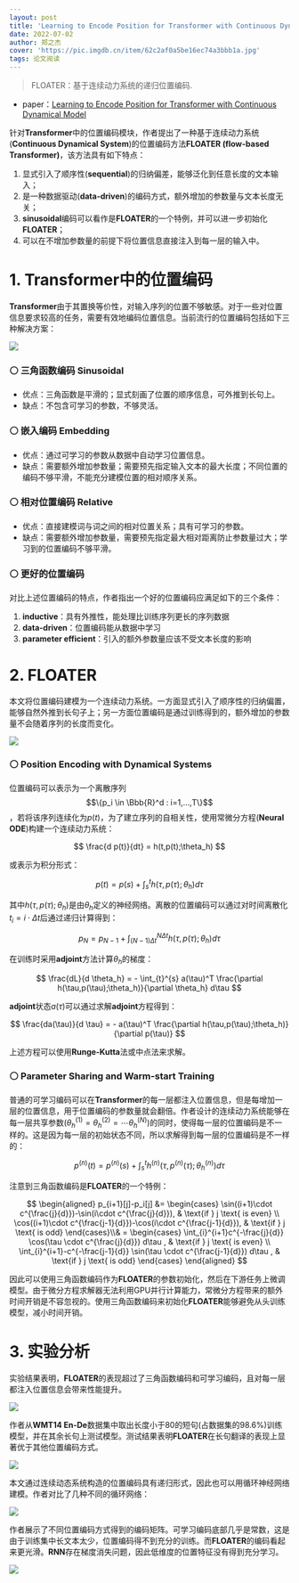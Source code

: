 ```yaml
---
layout: post
title: 'Learning to Encode Position for Transformer with Continuous Dynamical Model'
date: 2022-07-02
author: 郑之杰
cover: 'https://pic.imgdb.cn/item/62c2af0a5be16ec74a3bbb1a.jpg'
tags: 论文阅读
---
```


> FLOATER：基于连续动力系统的递归位置编码.

- paper：[Learning to Encode Position for Transformer with Continuous Dynamical Model](https://arxiv.org/abs/2003.09229)

针对**Transformer**中的位置编码模块，作者提出了一种基于连续动力系统(**Continuous Dynamical System**)的位置编码方法**FLOATER (flow-based Transformer)**，该方法具有如下特点：
1. 显式引入了顺序性(**sequential**)的归纳偏差，能够泛化到任意长度的文本输入；
2. 是一种数据驱动(**data-driven**)的编码方式，额外增加的参数量与文本长度无关；
3. **sinusoidal**编码可以看作是**FLOATER**的一个特例，并可以进一步初始化**FLOATER**；
4. 可以在不增加参数量的前提下将位置信息直接注入到每一层的输入中。

# 1. Transformer中的位置编码

**Transformer**由于其置换等价性，对输入序列的位置不够敏感。对于一些对位置信息要求较高的任务，需要有效地编码位置信息。当前流行的位置编码包括如下三种解决方案：

![](https://pic.imgdb.cn/item/62c2b1a05be16ec74a3f458d.jpg)

### ⚪ 三角函数编码 Sinusoidal
- 优点：三角函数是平滑的；显式刻画了位置的顺序信息，可外推到长句上。
- 缺点：不包含可学习的参数，不够灵活。

### ⚪ 嵌入编码 Embedding
- 优点：通过可学习的参数从数据中自动学习位置信息。
- 缺点：需要额外增加参数量；需要预先指定输入文本的最大长度；不同位置的编码不够平滑，不能充分建模位置的相对顺序关系。

### ⚪ 相对位置编码 Relative
- 优点：直接建模词与词之间的相对位置关系；具有可学习的参数。
- 缺点：需要额外增加参数量，需要预先指定最大相对距离防止参数量过大；学习到的位置编码不够平滑。

### ⚪ 更好的位置编码

对比上述位置编码的特点，作者指出一个好的位置编码应满足如下的三个条件：
1. **inductive**：具有外推性，能处理比训练序列更长的序列数据
2. **data-driven**：位置编码能从数据中学习
3. **parameter efficient**：引入的额外参数量应该不受文本长度的影响

# 2. FLOATER

本文将位置编码建模为一个连续动力系统。一方面显式引入了顺序性的归纳偏置，能够自然外推到长句子上；另一方面位置编码是通过训练得到的，额外增加的参数量不会随着序列的长度而变化。

![](https://pic.imgdb.cn/item/62c2cb575be16ec74a6167e1.jpg)

### ⚪ Position Encoding with Dynamical Systems

位置编码可以表示为一个离散序列$$\{p_i \in \Bbb{R}^d : i=1,...,T\}$$，若将该序列连续化为$p(t)$，为了建立序列的自相关性，使用常微分方程(**Neural ODE**)构建一个连续动力系统：

$$ \frac{d  p(t)}{dt} = h(t,p(t);\theta_h) $$

或表示为积分形式：

$$ p(t) = p(s) + \int_{s}^{t} h(\tau,p(\tau);\theta_h) d\tau $$

其中$h(\tau,p(\tau);\theta_h)$是由$\theta_h$定义的神经网络。离散的位置编码可以通过对时间离散化$t_i=i\cdot \Delta t$后通过递归计算得到：

$$ p_N = p_{N-1} + \int_{(N-1)\Delta t}^{N \Delta t} h(\tau,p(\tau);\theta_h) d\tau $$

在训练时采用**adjoint**方法计算$\theta_h$的梯度：

$$ \frac{dL}{d \theta_h} = - \int_{t}^{s} a(\tau)^T \frac{\partial h(\tau,p(\tau);\theta_h)}{\partial \theta_h} d\tau $$

**adjoint**状态$a(\tau)$可以通过求解**adjoint**方程得到：

$$ \frac{da(\tau)}{d \tau} = - a(\tau)^T \frac{\partial h(\tau,p(\tau);\theta_h)}{\partial p(\tau)} $$

上述方程可以使用**Runge-Kutta**法或中点法来求解。

### ⚪ Parameter Sharing and Warm-start Training

普通的可学习编码可以在**Transformer**的每一层都注入位置信息，但是每增加一层的位置信息，用于位置编码的参数量就会翻倍。作者设计的连续动力系统能够在每一层共享参数($\theta_h^{(1)}=\theta_h^{(2)}=\cdots \theta_h^{(N)}$)的同时，使得每一层的位置编码是不一样的。这是因为每一层的初始状态不同，所以求解得到每一层的位置编码是不一样的：

$$ p^{(n)}(t) = p^{(n)}(s) + \int_{s}^{t} h^{(n)}(\tau,p^{(n)}(\tau);\theta_h^{(n)}) d\tau $$

注意到三角函数编码是**FLOATER**的一个特例：

$$ \begin{aligned} p_{i+1}[j]-p_i[j] &= \begin{cases} \sin((i+1)\cdot c^{\frac{j}{d}})-\sin(i\cdot c^{\frac{j}{d}}), & \text{if } j \text{ is even} \\ \cos((i+1)\cdot c^{\frac{j-1}{d}})-\cos(i\cdot c^{\frac{j-1}{d}}), & \text{if } j \text{ is odd} \end{cases}\\&  = \begin{cases} \int_{i}^{i+1}c^{-\frac{j}{d}} \cos(\tau \cdot c^{\frac{j}{d}}) d\tau ,  & \text{if } j \text{ is even} \\ \int_{i}^{i+1}-c^{-\frac{j-1}{d}} \sin(\tau \cdot c^{\frac{j-1}{d}}) d\tau , & \text{if } j \text{ is odd} \end{cases} \end{aligned} $$

因此可以使用三角函数编码作为**FLOATER**的参数初始化，然后在下游任务上微调模型。由于微分方程求解器无法利用GPU并行计算能力，常微分方程带来的额外时间开销是不容忽视的。使用三角函数编码来初始化**FLOATER**能够避免从头训练模型，减小时间开销。

# 3. 实验分析

实验结果表明，**FLOATER**的表现超过了三角函数编码和可学习编码，且对每一层都注入位置信息会带来性能提升。

![](https://pic.imgdb.cn/item/62c2d9bc5be16ec74a738282.jpg)

作者从**WMT14 En-De**数据集中取出长度小于$80$的短句(占数据集的$98.6\%$)训练模型，并在其余长句上测试模型。测试结果表明**FLOATER**在长句翻译的表现上显著优于其他位置编码方式。

![](https://pic.imgdb.cn/item/62c2dab55be16ec74a74c818.jpg)

本文通过连续动态系统构造的位置编码具有递归形式，因此也可以用循环神经网络建模。作者对比了几种不同的循环网络：

![](https://pic.imgdb.cn/item/62c2db595be16ec74a758bd5.jpg)

作者展示了不同位置编码方式得到的编码矩阵。可学习编码底部几乎是常数，这是由于训练集中长文本太少，位置编码得不到充分的训练。而**FLOATER**的编码看起来更光滑。**RNN**存在梯度消失问题，因此低维度的位置特征没有得到充分学习。

![](https://pic.imgdb.cn/item/62c2dbda5be16ec74a76368e.jpg)